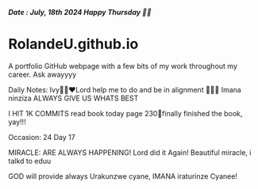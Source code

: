 ***Date : July, 18th 2024 Happy Thursday 🫶🏾***
# RolandeU.github.io
 
A portfolio GitHub webpage with a few bits of my work throughout my career. Ask awayyyy

Daily Notes:
Ivy🙌🏽❤️Lord help me to do and be in alignment  💚🙏🏾 Imana ninziza ALWAYS GIVE US WHATS BEST

I HIT 1K COMMITS
read book today page 230💚finally finished the book, yay!!!

Occasion: 24
 Day 17

MIRACLE: ARE ALWAYS HAPPENING!
Lord did it Again! Beautiful miracle, i talkd to eduu

GOD will provide always 
Urakunzwe cyane, IMANA iraturinze Cyanee!






